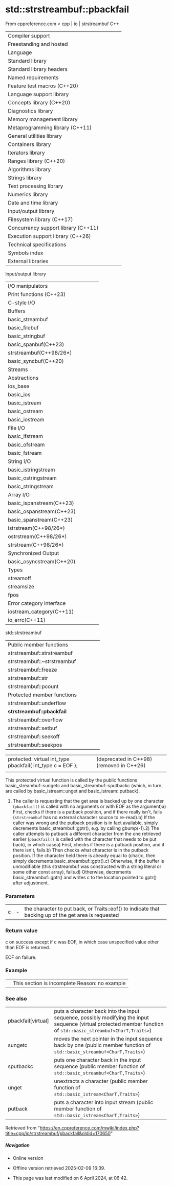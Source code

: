 # std::strstreambuf::pbackfail

From cppreference.com
< cpp‎ | io‎ | strstreambuf
C++

|  |  |  |  |  |
| --- | --- | --- | --- | --- |
| Compiler support | | | | |
| Freestanding and hosted | | | | |
| Language | | | | |
| Standard library | | | | |
| Standard library headers | | | | |
| Named requirements | | | | |
| Feature test macros (C++20) | | | | |
| Language support library | | | | |
| Concepts library (C++20) | | | | |
| Diagnostics library | | | | |
| Memory management library | | | | |
| Metaprogramming library (C++11) | | | | |
| General utilities library | | | | |
| Containers library | | | | |
| Iterators library | | | | |
| Ranges library (C++20) | | | | |
| Algorithms library | | | | |
| Strings library | | | | |
| Text processing library | | | | |
| Numerics library | | | | |
| Date and time library | | | | |
| Input/output library | | | | |
| Filesystem library (C++17) | | | | |
| Concurrency support library (C++11) | | | | |
| Execution support library (C++26) | | | | |
| Technical specifications | | | | |
| Symbols index | | | | |
| External libraries | | | | |

Input/output library

|  |  |  |  |  |
| --- | --- | --- | --- | --- |
| I/O manipulators | | | | |
| Print functions (C++23) | | | | |
| C-style I/O | | | | |
| Buffers | | | | |
| basic_streambuf | | | | |
| basic_filebuf | | | | |
| basic_stringbuf | | | | |
| basic_spanbuf(C++23) | | | | |
| strstreambuf(C++98/26\*) | | | | |
| basic_syncbuf(C++20) | | | | |
| Streams | | | | |
| Abstractions | | | | |
| ios_base | | | | |
| basic_ios | | | | |
| basic_istream | | | | |
| basic_ostream | | | | |
| basic_iostream | | | | |
| File I/O | | | | |
| basic_ifstream | | | | |
| basic_ofstream | | | | |
| basic_fstream | | | | |
| String I/O | | | | |
| basic_istringstream | | | | |
| basic_ostringstream | | | | |
| basic_stringstream | | | | |
| Array I/O | | | | |
| basic_ispanstream(C++23) | | | | |
| basic_ospanstream(C++23) | | | | |
| basic_spanstream(C++23) | | | | |
| istrstream(C++98/26\*) | | | | |
| ostrstream(C++98/26\*) | | | | |
| strstream(C++98/26\*) | | | | |
| Synchronized Output | | | | |
| basic_osyncstream(C++20) | | | | |
| Types | | | | |
| streamoff | | | | |
| streamsize | | | | |
| fpos | | | | |
| Error category interface | | | | |
| iostream_category(C++11) | | | | |
| io_errc(C++11) | | | | |

std::strstreambuf

|  |  |  |  |  |
| --- | --- | --- | --- | --- |
| Public member functions | | | | |
| strstreambuf::strstreambuf | | | | |
| strstreambuf::~strstreambuf | | | | |
| strstreambuf::freeze | | | | |
| strstreambuf::str | | | | |
| strstreambuf::pcount | | | | |
| Protected member functions | | | | |
| strstreambuf::underflow | | | | |
| ****strstreambuf::pbackfail**** | | | | |
| strstreambuf::overflow | | | | |
| strstreambuf::setbuf | | | | |
| strstreambuf::seekoff | | | | |
| strstreambuf::seekpos | | | | |

|  |  |  |
| --- | --- | --- |
| protected:  virtual int_type pbackfail( int_type c = EOF ); |  | (deprecated in C++98)  (removed in C++26) |
|  |  |  |

This protected virtual function is called by the public functions basic_streambuf::sungetc and basic_streambuf::sputbackc (which, in turn, are called by basic_istream::unget and basic_istream::putback).

1) The caller is requesting that the get area is backed up by one character (`pbackfail()` is called with no arguments or with EOF as the argument)a) First, checks if there is a putback position, and if there really isn't, fails (`strstreambuf` has no external character source to re-read).b) If the caller was wrong and the putback position is in fact available, simply decrements basic_streambuf::gptr(), e.g. by calling gbump(-1).2) The caller attempts to putback a different character from the one retrieved earlier (`pbackfail()` is called with the character that needs to be put back), in which casea) First, checks if there is a putback position, and if there isn't, fails.b) Then checks what character is in the putback position. If the character held there is already equal to (char)c, then simply decrements basic_streambuf::gptr().c) Otherwise, if the buffer is unmodifiable (this strstreambuf was constructed with a string literal or some other const array), fails.d) Otherwise, decrements basic_streambuf::gptr() and writes c to the location pointed to gptr() after adjustment.

### Parameters

|  |  |  |
| --- | --- | --- |
| c | - | the character to put back, or Traits::eof() to indicate that backing up of the get area is requested |

### Return value

c on success except if c was EOF, in which case unspecified value other than EOF is returned.

EOF on failure.

### Example

|  |  |
| --- | --- |
|  | This section is incomplete Reason: no example |

### See also

|  |  |
| --- | --- |
| pbackfail[virtual] | puts a character back into the input sequence, possibly modifying the input sequence   (virtual protected member function of `std::basic_streambuf<CharT,Traits>`) |
| sungetc | moves the next pointer in the input sequence back by one   (public member function of `std::basic_streambuf<CharT,Traits>`) |
| sputbackc | puts one character back in the input sequence   (public member function of `std::basic_streambuf<CharT,Traits>`) |
| unget | unextracts a character   (public member function of `std::basic_istream<CharT,Traits>`) |
| putback | puts a character into input stream   (public member function of `std::basic_istream<CharT,Traits>`) |

Retrieved from "<https://en.cppreference.com/mwiki/index.php?title=cpp/io/strstreambuf/pbackfail&oldid=170650>"

##### Navigation

- Online version
- Offline version retrieved 2025-02-09 16:39.

- This page was last modified on 6 April 2024, at 06:42.